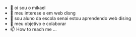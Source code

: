 - 👋 oi sou o mikael 
- 👀 meu interese e em web disng
- 🌱 sou aluno da escola senai estou aprendendo web dising
- 💞️ meu objetivo e colaborar
- 📫 How to reach me ...

<!---
mikaelpedro/mikaelpedro is a ✨ special ✨ repository because its `README.md` (this file) appears on your GitHub profile.
You can click the Preview link to take a look at your changes.
--->

